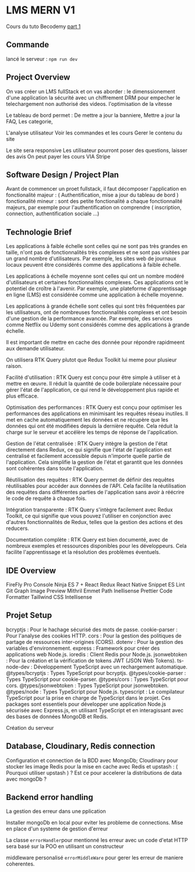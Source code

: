 # LMS MERN V1

Cours du tuto Becodemy
[part 1](https://www.youtube.com/watch?v=kf6yyxMck8Y&t=834s)

## Commande

lancé le serveur : `npm run dev`

## Project Overview

On vas créer un LMS fullStack et on vas aborder :
le dimenssionement d'une application
la sécurité avec un chiffrement DRM pour empecher le telechargement non authorisé des videos.
l'optimisation de la vitesse

Le tableau de bord permet :
De mettre a jour la banniere,
Mettre a jour la FAQ,
Les categorie,

L'analyse utilisateur
Voir les commandes et les cours
Gerer le contenu du site

Le site sera responsive
Les utilisateur pourront poser des questions, laisser des avis
On peut payer les cours VIA Stripe

## Software Design / Project Plan

Avant de commencer un proet fullstack, il faut décomposer l'application en
fonctionalité majeur : ( Authentification, mise a jour du tableau de bord )
fonctionalité mineur : sont des petite fonctionalité a chaque fonctionnalité majeurs, par exemple pour l'authentification on comprendre ( inscription, connection, authentification sociale ...)

## Technologie Brief

Les applications à faible échelle sont celles qui ne sont pas très grandes en taille, n'ont pas de fonctionnalités très complexes et ne sont pas visitées par un grand nombre d'utilisateurs. Par exemple, les sites web de journaux locaux peuvent être considérés comme des applications à faible échelle.

Les applications à échelle moyenne sont celles qui ont un nombre modéré d'utilisateurs et certaines fonctionnalités complexes. Ces applications ont le potentiel de croître à l'avenir. Par exemple, une plateforme d'apprentissage en ligne (LMS) est considérée comme une application à échelle moyenne.

Les applications à grande échelle sont celles qui sont très fréquentées par les utilisateurs, ont de nombreuses fonctionnalités complexes et ont besoin d'une gestion de la performance avancée. Par exemple, des services comme Netflix ou Udemy sont considérés comme des applications à grande échelle.

Il est important de mettre en cache des donnée pour répondre rapidmeent aux demande utilisateur.

On utilisera RTK Query plutot que Redux Toolkit lui meme pour plusieur raison.

Facilité d'utilisation : RTK Query est conçu pour être simple à utiliser et à mettre en œuvre. Il réduit la quantité de code boilerplate nécessaire pour gérer l'état de l'application, ce qui rend le développement plus rapide et plus efficace.

Optimisation des performances : RTK Query est conçu pour optimiser les performances des applications en minimisant les requêtes réseau inutiles. Il met en cache automatiquement les données et ne récupère que les données qui ont été modifiées depuis la dernière requête. Cela réduit la charge sur le serveur et accélère les temps de réponse de l'application.

Gestion de l'état centralisée : RTK Query intègre la gestion de l'état directement dans Redux, ce qui signifie que l'état de l'application est centralisé et facilement accessible depuis n'importe quelle partie de l'application. Cela simplifie la gestion de l'état et garantit que les données sont cohérentes dans toute l'application.

Réutilisation des requêtes : RTK Query permet de définir des requêtes réutilisables pour accéder aux données de l'API. Cela facilite la réutilisation des requêtes dans différentes parties de l'application sans avoir à réécrire le code de requête à chaque fois.

Intégration transparente : RTK Query s'intègre facilement avec Redux Toolkit, ce qui signifie que vous pouvez l'utiliser en conjonction avec d'autres fonctionnalités de Redux, telles que la gestion des actions et des reducers.

Documentation complète : RTK Query est bien documenté, avec de nombreux exemples et ressources disponibles pour les développeurs. Cela facilite l'apprentissage et la résolution des problèmes éventuels.

## IDE Overview

FireFly Pro
Console Ninja
ES 7 + React Redux React Native Snippet
ES Lint
Git Graph
Image Preview
Mithril Emmet
Path Inellisense
Prettier Code Formatter
Taillwind CSS Intellisense

## Projet Setup

bcryptjs : Pour le hachage sécurisé des mots de passe.
cookie-parser : Pour l'analyse des cookies HTTP.
cors : Pour la gestion des politiques de partage de ressources inter-origines (CORS).
dotenv : Pour la gestion des variables d'environnement.
express : Framework pour créer des applications web Node.js.
ioredis : Client Redis pour Node.js.
jsonwebtoken : Pour la création et la vérification de tokens JWT (JSON Web Tokens).
ts-node-dev : Développement TypeScript avec un rechargement automatique.
@types/bcryptjs : Types TypeScript pour bcryptjs.
@types/cookie-parser : Types TypeScript pour cookie-parser.
@types/cors : Types TypeScript pour cors.
@types/jsonwebtoken : Types TypeScript pour jsonwebtoken.
@types/node : Types TypeScript pour Node.js.
typescript : Le compilateur TypeScript pour la prise en charge de TypeScript dans le projet.
Ces packages sont essentiels pour développer une application Node.js sécurisée avec Express.js, en utilisant TypeScript et en interagissant avec des bases de données MongoDB et Redis.

Création du serveur

## Database, Cloudinary, Redis connection

Configuration et connection de la BDD avec
MongoDb;
Cloudinary pour stocker les image
Redis pour la mise en cache avec Redis
et upstash : ( Pourquoi utiliser upstash ) ? Est ce pour accelerer la distributions de data avec mongoDb ?

## Backend error handling

La gestion des erreur dans une pplication

Installer mongoDb en local pour eviter les probleme de connections. Mise en place d'un systeme de gestion d'erreur

La classe `errorHandler`pour mentionné les erreur avec un code d'etat HTTP sera basé sur la POO en utilisant un constructeur

middleware personalisé `errorMiddleWare` pour gerer les erreur de maniere coherentes.
